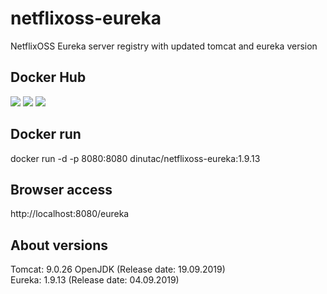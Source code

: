 # netflixoss-eureka
NetflixOSS Eureka server registry with updated tomcat and eureka version

## Docker Hub
[![](https://images.microbadger.com/badges/image/dinutac/netflixoss-eureka.svg)](https://microbadger.com/images/dinutac/netflixoss-eureka "Get your own image badge on microbadger.com") [![](https://images.microbadger.com/badges/version/dinutac/netflixoss-eureka.svg)](https://microbadger.com/images/dinutac/netflixoss-eureka "Get your own version badge on microbadger.com") ![](https://img.shields.io/docker/pulls/dinutac/netflixoss-eureka.svg)

## Docker run
docker run -d -p 8080:8080 dinutac/netflixoss-eureka:1.9.13  

## Browser access
http://localhost:8080/eureka  

## About versions
Tomcat: 9.0.26  OpenJDK  (Release date: 19.09.2019)  
Eureka: 1.9.13  (Release date: 04.09.2019)  

